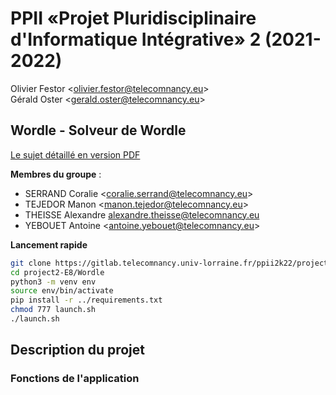 # PPII «Projet Pluridisciplinaire d'Informatique Intégrative» 2 (2021-2022)

Olivier Festor <<olivier.festor@telecomnancy.eu>>  
Gérald Oster <<gerald.oster@telecomnancy.eu>>  

## Wordle - Solveur de Wordle

[Le sujet détaillé en version PDF](./Projet_P2I2_S2_2122_DP.pdf)

**Membres du groupe** :  

* SERRAND Coralie <<coralie.serrand@telecomnancy.eu>>
* TEJEDOR Manon <<manon.tejedor@telecomnancy.eu>>
* THEISSE Alexandre <alexandre.theisse@telecomnancy.eu>
* YEBOUET Antoine <<antoine.yebouet@telecomnancy.eu>>

**Lancement rapide**

```bash
git clone https://gitlab.telecomnancy.univ-lorraine.fr/ppii2k22/project2-E8.git
cd project2-E8/Wordle
python3 -m venv env
source env/bin/activate
pip install -r ../requirements.txt
chmod 777 launch.sh
./launch.sh
```

## **Description du projet**

### **Fonctions de l'application**

